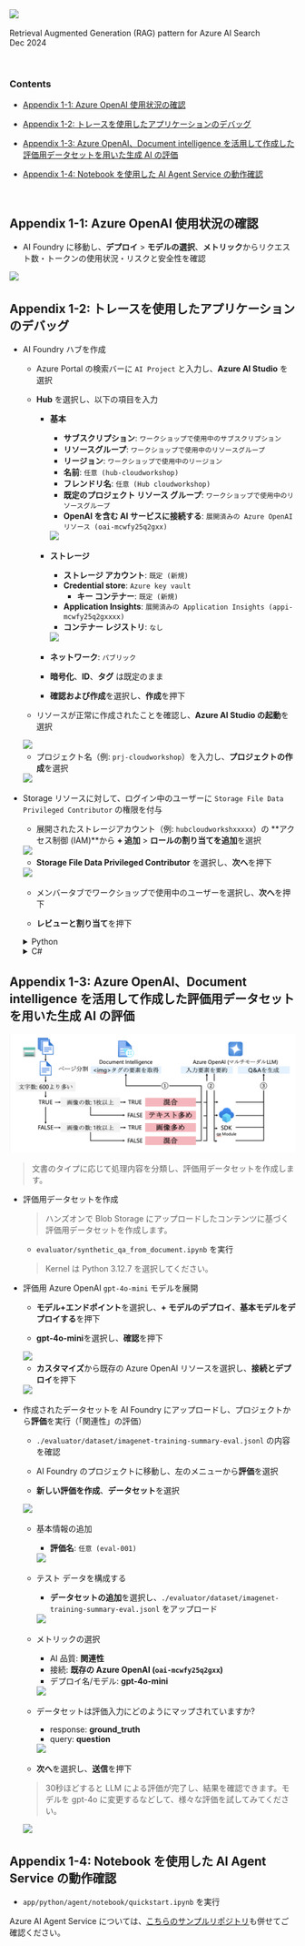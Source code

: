 <img src="./images/ms-cloud-workshop.png" />

Retrieval Augmented Generation (RAG) pattern for Azure AI Search  
Dec 2024

<br />

### Contents

- [Appendix 1-1: Azure OpenAI 使用状況の確認](#appendix-1-azure-openai-使用状況の確認)

- [Appendix 1-2: トレースを使用したアプリケーションのデバッグ](#appendix-2-トレースを使用したアプリケーションのデバッグ)

- [Appendix 1-3: Azure OpenAI、Document intelligence を活用して作成した評価用データセットを用いた生成 AI の評価](#appendix-3-azure-openai-document-intelligence-を活用して作成した評価用データセットを用いた生成-ai-の評価)

- [Appendix 1-4: Notebook を使用した AI Agent Service の動作確認](#appendix-1-4-notebook-を使用した-ai-agent-service-の動作確認)

<br />

## Appendix 1-1: Azure OpenAI 使用状況の確認

- AI Foundry に移動し、**デプロイ** > **モデルの選択**、**メトリック**からリクエスト数・トークンの使用状況・リスクと安全性を確認

<img src="./images/appendix-18.png" />

## Appendix 1-2: トレースを使用したアプリケーションのデバッグ

- AI Foundry ハブを作成

    - Azure Portal の検索バーに `AI Project` と入力し、**Azure AI Studio** を選択

    - **Hub** を選択し、以下の項目を入力

        - **基本**

            - **サブスクリプション**: `ワークショップで使用中のサブスクリプション`
            - **リソースグループ**: `ワークショップで使用中のリソースグループ`
            - **リージョン**: `ワークショップで使用中のリージョン`
            - **名前**: `任意 (hub-cloudworkshop)`
            - **フレンドリ名**: `任意 (Hub cloudworkshop)`
            - **既定のプロジェクト リソース グループ**: `ワークショップで使用中のリソースグループ`
            - **OpenAI を含む AI サービスに接続する**: `展開済みの Azure OpenAI リソース (oai-mcwfy25q2gxx)`

            <img src="./images/appendix-02.png" />
        
        - **ストレージ**

            - **ストレージ アカウント**: `既定 (新規)`
            - **Credential store**: `Azure key vault`
                - **キー コンテナー**: `既定 (新規)`
            - **Application Insights**: `展開済みの Application Insights (appi-mcwfy25q2gxxxx)`
            - **コンテナー レジストリ**: `なし`

            <img src="./images/appendix-03.png" />

        - **ネットワーク**: `パブリック`

        - **暗号化**、**ID**、**タグ** は既定のまま

        - **確認および作成**を選択し、**作成**を押下

    - リソースが正常に作成されたことを確認し、**Azure AI Studio の起動**を選択

    <img src="./images/appendix-04.png" />

    - プロジェクト名（例: `prj-cloudworkshop`）を入力し、**プロジェクトの作成**を選択

    <img src="./images/appendix-05.png" />

- Storage リソースに対して、ログイン中のユーザーに `Storage File Data Privileged Contributor` の権限を付与

    - 展開されたストレージアカウント（例: `hubcloudworkshxxxxx`）の **アクセス制御 (IAM)**から **+ 追加** > **ロールの割り当てを追加**を選択

    <img src="./images/appendix-06.png" />

    - **Storage File Data Privileged Contributor** を選択し、**次へ**を押下

    <img src="./images/appendix-07.png" />

    - メンバータブでワークショップで使用中のユーザーを選択し、**次へ**を押下

    - **レビューと割り当て**を押下

    <details>
    <summary>Python</summary>

    - `app/python/simple/.env` の `APPLICATIONINSIGHTS_CONNECTION_STRING` に、コピーした Application Insights の接続文字列をセット

    - 作業用端末にコンテナイメージをビルドし、実行

    ```shell
    cd ./app/python/simple
    docker build -t python-simple:0.0.1 .
    docker run -p 8000:8000 python-simple:0.0.1
    ```

    - ブラウザからチャット API をコールし、レスポンスを取得することを確認

    > GET /chat?query={input} で、上記手順で試した会話を行うチャットボットとの対話を実施可能。APIは実装済み。

    ```
    http://localhost:8000/chat?query=こんにちは
    ```

    - ブラウザから検索 API をコール

    > GET /search/fulltext?query={input} で、input をクエリとする全文検索を実施可能。APIは実装済み。

    ```
    http://localhost:8000/search/fulltext?query=AOAIとは
    ```

    - AI Foundry のプロジェクトに移動し、**トレース**からパフォーマンスを確認

    <img src="./images/appendix-08.png" />

    </details>

    <details>
    <summary>C#</summary>


    - `app/csharp/simple/.env` の `APPLICATIONINSIGHTS_CONNECTION_STRING` に、コピーした Application Insights の接続文字列をセット

    - 作業用端末にコンテナイメージをビルドし、実行

    ```shell
    cd ./app/csharp/simple
    docker build -t csharp-simple:0.0.1 .
    docker run -p 8080:8080 csharp-simple:0.0.1
    ```

    - ブラウザからチャット API をコールし、レスポンスを取得することを確認

    > GET /chat?query={input} で、上記手順で試した会話を行うチャットボットとの対話を実施可能。APIは実装済み。

    ```
    http://localhost:8080/chat?query=こんにちは
    ```

    - ブラウザから検索 API をコール

    > GET /search/fulltext?query={input} で、input をクエリとする全文検索を実施可能。APIは実装済み。

    ```
    http://localhost:8080/search/fulltext?query=AOAIとは
    ```

    - AI Foundry のプロジェクトに移動し、**トレース**からパフォーマンスを確認

    <img src="./images/appendix-09.png" />

    </details>

## Appendix 1-3: Azure OpenAI、Document intelligence を活用して作成した評価用データセットを用いた生成 AI の評価

<img src="./images/appendix-19.png" />

> 文書のタイプに応じて処理内容を分類し、評価用データセットを作成します。

- 評価用データセットを作成
  
    > ハンズオンで Blob Storage にアップロードしたコンテンツに基づく評価用データセットを作成します。

    - `evaluator/synthetic_qa_from_document.ipynb` を実行

    > Kernel は Python 3.12.7 を選択してください。

- 評価用 Azure OpenAI `gpt-4o-mini` モデルを展開

    - **モデル+エンドポイント**を選択し、**+ モデルのデプロイ**、**基本モデルをデプロイする**を押下

    - **gpt-4o-mini**を選択し、**確認**を押下

    <img src="./images/appendix-13.png" />

    - **カスタマイズ**から既存の Azure OpenAI リソースを選択し、**接続とデプロイ**を押下

    <img src="./images/appendix-14.png" />

- 作成されたデータセットを AI Foundry にアップロードし、プロジェクトから**評価**を実行（「関連性」の評価）

    - `./evaluator/dataset/imagenet-training-summary-eval.jsonl` の内容を確認

    - AI Foundry のプロジェクトに移動し、左のメニューから**評価**を選択

    - **新しい評価を作成**、**データセット**を選択

    <img src="./images/appendix-10.png" />

    - 基本情報の追加

        - **評価名**: `任意 (eval-001)`

        <img src="./images/appendix-11.png" />

    - テスト データを構成する

        - **データセットの追加**を選択し、`./evaluator/dataset/imagenet-training-summary-eval.jsonl` をアップロード

        <img src="./images/appendix-12.png" />

    - メトリックの選択

        - AI 品質: **関連性**
        - 接続: **既存の Azure OpenAI (`oai-mcwfy25q2gxx`)**
        - デプロイ名/モデル: **gpt-4o-mini**

        <img src="./images/appendix-15.png" />

    - データセットは評価入力にどのようにマップされていますか?

        - response: **ground_truth**
        - query: **question**

        <img src="./images/appendix-16.png" />

    - **次へ**を選択し、**送信**を押下

    > 30秒ほどすると LLM による評価が完了し、結果を確認できます。モデルを gpt-4o に変更するなどして、様々な評価を試してみてください。
    
    <img src="./images/appendix-17.png" />

## Appendix 1-4: Notebook を使用した AI Agent Service の動作確認

- `app/python/agent/notebook/quickstart.ipynb` を実行

Azure AI Agent Service については、[こちらのサンプルリポジトリ](https://github.com/kohei3110/azure-101-day)も併せてご確認ください。